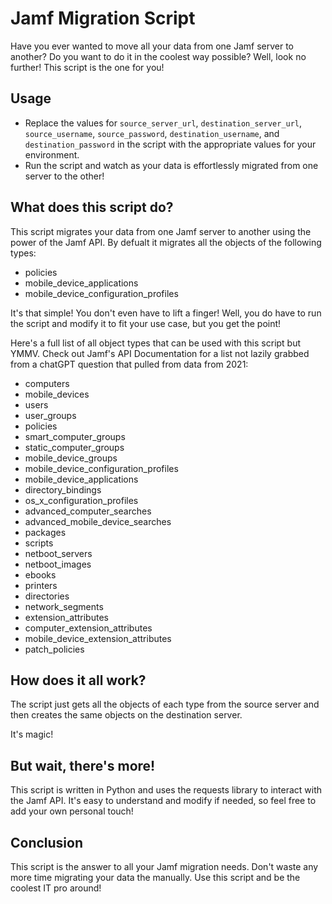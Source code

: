 # Jamf Migration Script

Have you ever wanted to move all your data from one Jamf server to another? 
Do you want to do it in the coolest way possible? 
Well, look no further! 
This script is the one for you!

## Usage

- Replace the values for `source_server_url`, `destination_server_url`, `source_username`, `source_password`, `destination_username`, and `destination_password` in the script with the appropriate values for your environment.
- Run the script and watch as your data is effortlessly migrated from one server to the other! 

## What does this script do?

This script migrates your data from one Jamf server to another using the power of the Jamf API. By defualt it migrates all the objects of the following types: 

- policies
- mobile_device_applications
- mobile_device_configuration_profiles

It's that simple! You don't even have to lift a finger! 
Well, you do have to run the script and modify it to fit your use case, but you get the point! 

Here's a full list of all object types that can be used with this script but YMMV. Check out Jamf's API Documentation for a list not lazily grabbed from a chatGPT question that pulled from data from 2021:

 - computers
 - mobile_devices
 - users
 - user_groups
 - policies
 - smart_computer_groups
 - static_computer_groups
 - mobile_device_groups
 - mobile_device_configuration_profiles
 - mobile_device_applications
 - directory_bindings
 - os_x_configuration_profiles
 - advanced_computer_searches
 - advanced_mobile_device_searches
 - packages
 - scripts
 - netboot_servers
 - netboot_images
 - ebooks
 - printers
 - directories
 - network_segments
 - extension_attributes
 - computer_extension_attributes
 - mobile_device_extension_attributes
 - patch_policies

## How does it all work?

The script just gets all the objects of each type from the source server and then creates the same objects on the destination server. 

It's magic! 

## But wait, there's more!

This script is written in Python and uses the requests library to interact with the Jamf API. 
It's easy to understand and modify if needed, so feel free to add your own personal touch! 

## Conclusion

This script is the answer to all your Jamf migration needs. 
Don't waste any more time migrating your data the manually. 
Use this script and be the coolest IT pro around!

